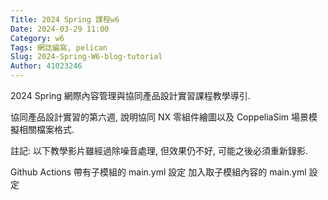 ```yaml
---
Title: 2024 Spring 課程w6
Date: 2024-03-29 11:00
Category: w6
Tags: 網誌編寫, pelican
Slug: 2024-Spring-W6-blog-tutorial
Author: 41023246
---
```


2024 Spring 網際內容管理與協同產品設計實習課程教學導引.

<!-- PELICAN_END_SUMMARY -->

協同產品設計實習的第六週, 說明協同 NX 零組件繪圖以及 CoppeliaSim 場景模擬相關檔案格式.

註記: 以下教學影片雖經過除噪音處理, 但效果仍不好, 可能之後必須重新錄影.

Github Actions 帶有子模組的 main.yml 設定
加入取子模組內容的 main.yml 設定